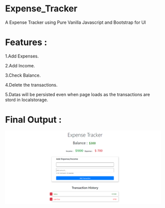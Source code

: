 # Expense_Tracker
A Expense Tracker using Pure Vanilla Javascript and Bootstrap for UI

# Features : 

1.Add Expenses.

2.Add Income.

3.Check Balance.

4.Delete the transactions.

5.Datas will be persisted even when page loads as the transactions are stord in localstorage.

# Final Output :

![](Expense_tracker.png)
